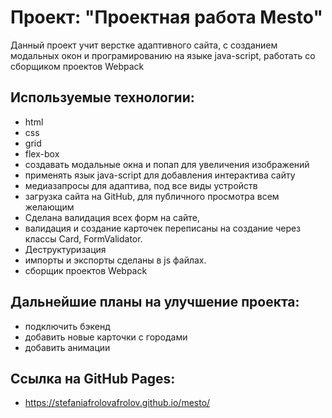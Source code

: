 # Проект: "Проектная работа Mesto"

Данный проект учит верстке адаптивного сайта, с созданием модальных окон и програмированию на языке java-script, работать со сборщиком проектов Webpack

## Используемые технологии:

- html
- css
- grid
- flex-box
- создавать модальные окна и попап для увеличения изображений
- применять язык java-script для добавления интерактива сайту
- медиазапросы для адаптива, под все виды устройств
- загрузка сайта на GitHub, для публичного просмотра всем желающим
- Сделана валидация всех форм на сайте,
- валидация и создание карточек переписаны на создание через классы Card, FormValidator.
- Деструктуризация
- импорты и экспорты сделаны в js файлах.
- сборщик проектов Webpack

## Дальнейшие планы на улучшение проекта:

- подключить бэкенд
- добавить новые карточки с городами
- добавить анимации

## Ссылка на GitHub Pages:

- https://stefaniafrolovafrolov.github.io/mesto/
